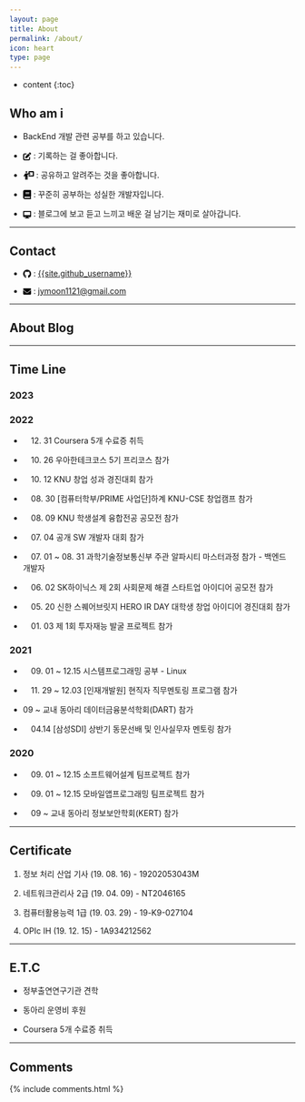 ```yaml
---
layout: page
title: About
permalink: /about/
icon: heart
type: page
---
```


* content
{:toc}

## Who am i

* BackEnd 개발 관련 공부를 하고 있습니다.

* <img src="/assets/img/logo/edit.png" style="max-width: 3%; vertical-align: text-bottom;"> : 기록하는 걸 좋아합니다.

* <img src="/assets/img/logo/mentoring.png" style="max-width: 4%; vertical-align: text-bottom;"> : 공유하고 알려주는 것을 좋아합니다.

* <img src="/assets/img/logo/book.png" style="max-width: 3%; vertical-align: text-bottom;"> : 꾸준히 공부하는 성실한 개발자입니다.

* <img src="/assets/img/logo/desktop.png" style="max-width: 3%; vertical-align: text-bottom;"> : 블로그에 보고 듣고 느끼고 배운 걸 남기는 재미로 살아갑니다.
 


---

## Contact

* <img src="/assets/img/logo/github.png" style="max-width: 3%; vertical-align: text-bottom;"> :  [{{site.github_username}}](https://github.com/{{site.github_username}})

* <img src="/assets/img/logo/email.png" style="max-width: 3%; vertical-align: text-bottom;"> : jymoon1121@gmail.com

--- 

## About Blog


---

## Time Line

### 2023

### 2022

* 　12. 31 Coursera 5개 수료증 취득

* 　10. 26 우아한테크코스 5기 프리코스 참가

* 　10. 12 KNU 창업 성과 경진대회 참가

* 　08. 30 [컴퓨터학부/PRIME 사업단]하계 KNU-CSE 창업캠프 참가

* 　08. 09 KNU 학생설계 융합전공 공모전 참가

* 　07. 04 공개 SW 개발자 대회 참가

* 　07. 01 ~ 08. 31 과학기술정보통신부 주관 알파시티 마스터과정 참가 - 백엔드 개발자

* 　06. 02 SK하이닉스 제 2회 사회문제 해결 스타트업 아이디어 공모전 참가

* 　05. 20 신한 스퀘어브릿지 HERO IR DAY 대학생 창업 아이디어 경진대회 참가

* 　01. 03 제 1회 투자재능 발굴 프로젝트 참가

### 2021

* 　09. 01 ~ 12.15 시스템프로그래밍 공부 - Linux

* 　11. 29 ~ 12.03 [인재개발원] 현직자 직무멘토링 프로그램 참가

*  09 ~ 교내 동아리 데이터금융분석학회(DART) 참가

* 　04.14 [삼성SDI] 상반기 동문선배 및 인사실무자 멘토링 참가

### 2020

* 　09. 01 ~ 12.15 소프트웨어설계 팀프로젝트 참가

* 　09. 01 ~ 12.15 모바일앱프로그래밍 팀프로젝트 참가 

* 　09 ~ 교내 동아리 정보보안학회(KERT) 참가

---

## Certificate

1. 정보 처리 산업 기사 (19. 08. 16) - 19202053043M

1. 네트워크관리사 2급 (19. 04. 09) - NT2046165

1. 컴퓨터활용능력 1급 (19. 03. 29) - 19-K9-027104

1. OPIc IH (19. 12. 15) - 1A934212562

---

## E.T.C

* 정부출연연구기관 견학

* 동아리 운영비 후원

* Coursera 5개 수료증 취득

---

## Comments

{% include comments.html %}
